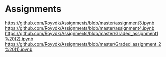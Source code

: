 # Assignments

https://github.com/Royvdk/Assignments/blob/master/assignment3.ipynb
https://github.com/Royvdk/Assignments/blob/master/assignment4.ipynb
https://github.com/Royvdk/Assignments/blob/master/Graded_assignment1%20(2).ipynb
https://github.com/Royvdk/Assignments/blob/master/Graded_assignment_2%20(1).ipynb
